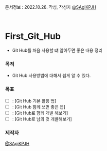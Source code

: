 문서정보 : 2022.10.28. 작성, 작성자 [@SAgiKPJH](https://github.com/SAgiKPJH)

<br>

# First_Git_Hub
- Git Hub를 처음 사용할 떄 알아두면 좋은 내용 정리


### 목적
-  Git Hub 사용방법에 대해서 쉽게 알 수 있다.

### 목표
- [ ] : [Git Hub 기본 활용 법]
- [ ] : [Git Hub 함께 쓰면 좋은 앱]
- [ ] : [Git Hub로 함께 개발 해보기]
- [ ] : [Git Hub로 남의 것 개발해보기]

### 제작자
[@SAgiKPJH](https://github.com/SAgiKPJH)

